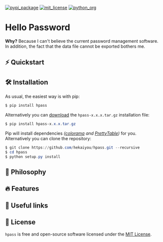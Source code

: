 [![pypi_package](https://warehouse-camo.ingress.cmh1.psfhosted.org/42c9ba5237eeb8466d668acb98eb7f6a6fe04156/68747470733a2f2f696d672e736869656c64732e696f2f707970692f762f746f6e67676f6e673f7374796c653d666c61742d737175617265)](https://pypi.org/project/hpass/)
[![mit_license](https://warehouse-camo.ingress.cmh1.psfhosted.org/773ff7b8bbd1614f2d7b49b12c6d8d2d0da0a796/68747470733a2f2f696d672e736869656c64732e696f2f707970692f6c2f746f6e67676f6e673f7374796c653d666c61742d737175617265)](https://opensource.org/licenses/mit/)
[![python_org](https://warehouse-camo.ingress.cmh1.psfhosted.org/54aa1a9c61cbd023170f84b8220fd75607f6d404/68747470733a2f2f696d672e736869656c64732e696f2f707970692f707976657273696f6e732f746f6e67676f6e673f7374796c653d666c61742d737175617265)](https://www.python.org/)

# Hello Password

**Why?** Because I can't believe the current password management software. In addition, the fact that the data file cannot be exported bothers me.

## ⚡ Quickstart

## 🛠 Installation

As usual, the easiest way is with pip:

```powershell
$ pip install hpass
```

Alternatively you can [download](https://pypi.org/project/hpass/#files) the `hpass-x.x.x.tar.gz` installation file:

```powershell
$ pip install hpass-x.x.x.tar.gz
```

Pip will install dependencies *([colorama](https://pypi.org/project/colorama/) and [PrettyTable](https://pypi.org/project/PrettyTable/))* for you. Alternatively you can clone the repository:

```powershell
$ git clone https://github.com/hekaiyou/hpass.git --recursive
$ cd hpass
$ python setup.py install
```

## 🧠 Philosophy

## 🔥 Features

## 🔗 Useful links

## 📝 License

`hpass` is free and open-source software licensed under the [MIT License](https://github.com/hekaiyou/hpass/blob/master/LICENSE).